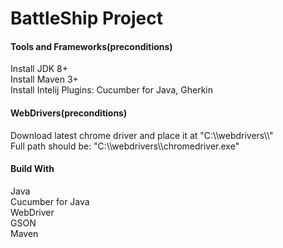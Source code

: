 # BattleShip Project

<h4>Tools and Frameworks(preconditions)</h4>
Install JDK 8+<br>
Install Maven 3+<br>
Install Intelij Plugins: Cucumber for Java, Gherkin<br>

<h4>WebDrivers(preconditions)</h4>
Download latest chrome driver and place it at "C:\\webdrivers\\"<br>
Full path should be: "C:\\webdrivers\\chromedriver.exe"


<h4>Build With</h4>
Java<br>
Cucumber for Java<br>
WebDriver<br>
GSON<br>
Maven<br>